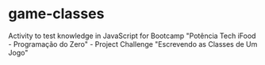 # game-classes
Activity to test knowledge in JavaScript for Bootcamp "Potência Tech iFood - Programação do Zero" - Project Challenge "Escrevendo as Classes de Um Jogo"
